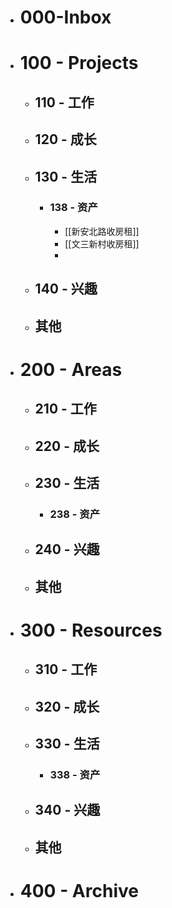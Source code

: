 - # 000-Inbox
- # 100 - Projects
	- ## 110 - 工作
	- ## 120 - 成长
	- ## 130 - 生活
		- ### 138 - 资产
			- [[新安北路收房租]]
			- [[文三新村收房租]]
			-
	- ## 140 - 兴趣
	- ## 其他
- # 200 - Areas
	- ## 210 - 工作
	- ## 220 - 成长
	- ## 230 - 生活
		- ### 238 - 资产
	- ## 240 - 兴趣
	- ## 其他
- # 300 - Resources
	- ## 310 - 工作
	- ## 320 - 成长
	- ## 330 - 生活
		- ### 338 - 资产
	- ## 340 - 兴趣
	- ## 其他
- # 400 - Archive